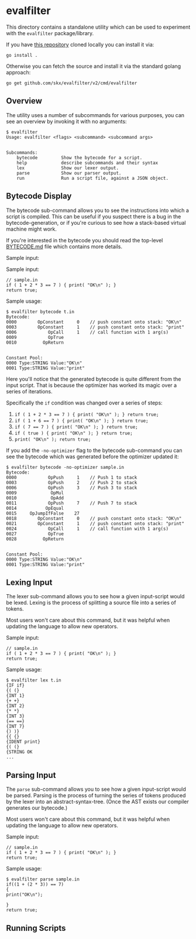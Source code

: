 # evalfilter

This directory contains a standalone utility which can be used to experiment with the `evalfilter` package/library.

If you have [this repository](https://github.com/skx/evalfilter/) cloned locally you can install it via:

    go install .

Otherwise you can fetch the source and install it via the standard golang approach:

    go get github.com/skx/evalfilter/v2/cmd/evalfilter


## Overview

The utility uses a number of subcommands for various purposes, you can see an overview by invoking it with no arguments:

```
$ evalfilter
Usage: evalfilter <flags> <subcommand> <subcommand args>


Subcommands:
	bytecode         Show the bytecode for a script.
	help             describe subcommands and their syntax
	lex              Show our lexer output.
	parse            Show our parser output.
	run              Run a script file, against a JSON object.
```


## Bytecode Display

The bytecode sub-command allows you to see the instructions into which a script is compiled.  This can be useful if you suspect there is a bug in the bytecode-generation, or if you're curious to see how a stack-based virtual machine might work.

If you're interested in the bytecode you should read the top-level [BYTECODE.md](../../BYTECODE.md) file which contains more details.

Sample input:

Sample input:

```
// sample.in
if ( 1 + 2 * 3 == 7 ) { print( "OK\n" ); }
return true;
```

Sample usage:

```
$ evalfilter bytecode t.in
Bytecode:
0000	    OpConstant	   0	// push constant onto stack: "OK\n"
0003	    OpConstant	   1	// push constant onto stack: "print"
0006	        OpCall	   1	// call function with 1 arg(s)
0009	        OpTrue
0010	      OpReturn


Constant Pool:
0000 Type:STRING Value:"OK\n"
0001 Type:STRING Value:"print"
```

Here you'll notice that the generated bytecode is quite different from the input script.  That is because the optimizer has worked its magic over a series of iterations.

Specifically the `if` condition was changed over a series of steps:

1. `if ( 1 + 2 * 3 == 7 ) { print( "OK\n" ); } return true;`
2. `if ( 1 + 6 == 7 ) { print( "OK\n" ); } return true;`
3. `if ( 7 == 7 ) { print( "OK\n" ); } return true;`
4. `if ( true ) { print( "OK\n" ); } return true;`
5. `print( "OK\n" ); return true;`

If you add the `-no-optimizer` flag to the bytecode sub-command you can see the bytecode which was generated before the optimizer updated it:

```
$ evalfilter bytecode -no-optimizer sample.in
Bytecode:
0000	        OpPush	   1	// Push 1 to stack
0003	        OpPush	   2	// Push 2 to stack
0006	        OpPush	   3	// Push 3 to stack
0009	         OpMul
0010	         OpAdd
0011	        OpPush	   7	// Push 7 to stack
0014	       OpEqual
0015	 OpJumpIfFalse	  27
0018	    OpConstant	   0	// push constant onto stack: "OK\n"
0021	    OpConstant	   1	// push constant onto stack: "print"
0024	        OpCall	   1	// call function with 1 arg(s)
0027	        OpTrue
0028	      OpReturn


Constant Pool:
0000 Type:STRING Value:"OK\n"
0001 Type:STRING Value:"print"
```


## Lexing Input

The lexer sub-command allows you to see how a given input-script would be lexed.  Lexing is the process of splitting a source file into a series of tokens.

Most users won't care about this command, but it was helpful when updating the language to allow new operators.

Sample input:

```
// sample.in
if ( 1 + 2 * 3 == 7 ) { print( "OK\n" ); }
return true;
```

Sample usage:

```
$ evalfilter lex t.in
{IF if}
{( (}
{INT 1}
{+ +}
{INT 2}
{* *}
{INT 3}
{== ==}
{INT 7}
{) )}
{{ {}
{IDENT print}
{( (}
{STRING OK
...
```

## Parsing Input

The `parse` sub-command allows you to see how a given input-script would be parsed.  Parsing is the process of turning the series of tokens produced by the lexer into an abstract-syntax-tree.  (Once the AST exists our compiler generates our bytecode.)

Most users won't care about this command, but it was helpful when updating the language to allow new operators.

Sample input:

```
// sample.in
if ( 1 + 2 * 3 == 7 ) { print( "OK\n" ); }
return true;
```

Sample usage:

```
$ evalfilter parse sample.in
if((1 + (2 * 3)) == 7)
{
print("OK\n");

}
return true;
```

## Running Scripts
